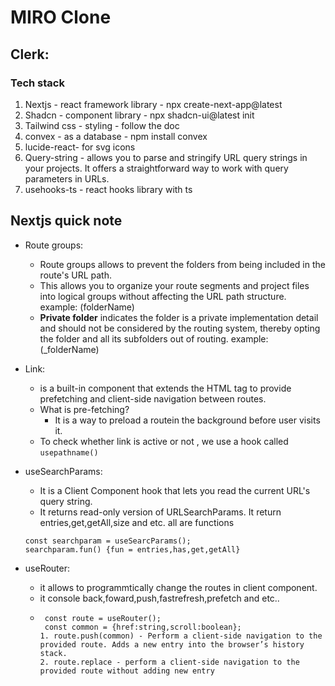 # MIRO Clone

## Clerk:

### Tech stack

1. Nextjs - react framework library - npx create-next-app@latest
2. Shadcn - component library - npx shadcn-ui@latest init
3. Tailwind css - styling - follow the doc
4. convex - as a database - npm install convex
5. lucide-react- for svg icons
6. Query-string - allows you to parse and stringify URL query strings in your projects. It offers a straightforward way to work with query parameters in URLs.
7. usehooks-ts - react hooks library with ts

## Nextjs quick note

- Route groups:

  - Route groups allows to prevent the folders from being included in the route's URL path.
  - This allows you to organize your route segments and project files into logical groups without affecting the URL path structure. example: (folderName)
  - **Private folder** indicates the folder is a private implementation detail and should not be considered by the routing system, thereby opting the folder and all its subfolders out of routing. example: (\_folderName)

- Link:

  - <Link> is a built-in component that extends the HTML <a> tag to provide prefetching and client-side navigation between routes.
  - What is pre-fetching?
    - It is a way to preload a routein the background before user visits it.
  - To check whether link is active or not , we use a hook called `usepathname()`

- useSearchParams:
  - It is a Client Component hook that lets you read the current URL's query string.
  - It returns read-only version of URLSearchParams.
    It return entries,get,getAll,size and etc. all are functions
  ```
  const searchparam = useSearcParams();
  searchparam.fun() {fun = entries,has,get,getAll}
  ```
- useRouter:

  - it allows to programmtically change the routes in client component.
  - it console back,foward,push,fastrefresh,prefetch and etc..
  - ```
     const route = useRouter();
     const common = {href:string,scroll:boolean};
    1. route.push(common) - Perform a client-side navigation to the provided route. Adds a new entry into the browser’s history stack.
    2. route.replace - perform a client-side navigation to the provided route without adding new entry

    ```
